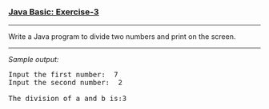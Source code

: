 ### [Java Basic: Exercise-3](https://www.w3resource.com/java-exercises/basic/java-basic-exercise-3.php)

***
Write a Java program to divide two numbers and print on the screen.
***
_Sample output:_
<pre>
Input the first number:  7
Input the second number:  2

The division of a and b is:3
</pre>